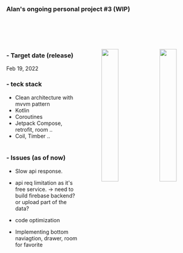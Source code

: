 ### Alan's ongoing personal project #3 (WIP)<br><br><br><br><br>

<p align="center"> 
<img src="/preview/preview2.gif"align="right" width="30%"/>
<img src="/preview/preview1.gif"align="right" width="30%"/>
</pr>

### - Target date (release)
Feb 19, 2022
</br>
### - teck stack
- Clean architecture with mvvm pattern</br>
- Kotlin</br>
- Coroutines</br>
- Jetpack Compose, retrofit, room ..</br>
- Coil, Timber .. </br></br>

### - Issues (as of now)
- Slow api response.
- api req limitation as it's free service.
-> need to build firebase backend? or upload part of the data?

- code optimization
- Implementing bottom naviagtion, drawer, room for favorite








